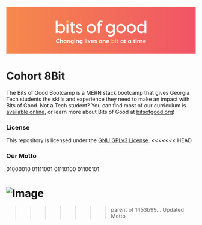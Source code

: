 ![Bits of Good](/assets/header.png)
# Cohort 8Bit

The Bits of Good Bootcamp is a MERN stack bootcamp that gives Georgia Tech students the skills and experience they need to make an impact with Bits of Good. Not a Tech student? You can find most of our curriculum is [available online](bitsofgood.org/bootcamp), or learn more about Bits of Good at [bitsofgood.org](https://bitsofgood.org)!

### License

This repository is licensed under the [GNU GPLv3 License](/LICENSE.txt).
<<<<<<< HEAD


### Our Motto
01000010 01111001 01110100 01100101

![Image](https://img.pokemondb.net/artwork/large/vulpix.jpg)
=======
>>>>>>> parent of 1453b99... Updated Motto

